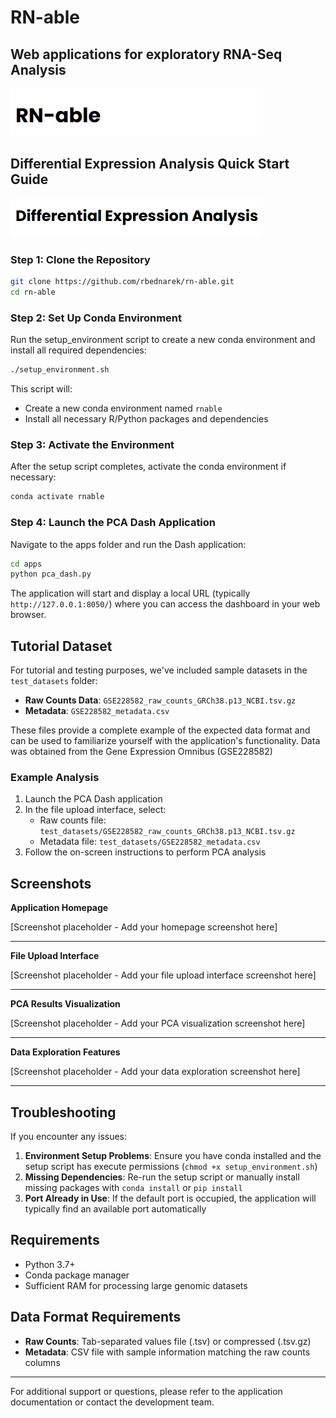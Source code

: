 # RN-able
## Web applications for exploratory RNA-Seq Analysis

![RN-able Application Suite](docs/images/rnable.png)

## Differential Expression Analysis Quick Start Guide
![DE application](docs/images/rnable_de_analysis.png)

### Step 1: Clone the Repository

```bash
git clone https://github.com/rbednarek/rn-able.git
cd rn-able
```

### Step 2: Set Up Conda Environment

Run the setup_environment script to create a new conda environment and install all required dependencies:

```bash
./setup_environment.sh
```

This script will:
- Create a new conda environment named `rnable`
- Install all necessary R/Python packages and dependencies

### Step 3: Activate the Environment

After the setup script completes, activate the conda environment if necessary:

```bash
conda activate rnable
```

### Step 4: Launch the PCA Dash Application

Navigate to the apps folder and run the Dash application:

```bash
cd apps
python pca_dash.py
```

The application will start and display a local URL (typically `http://127.0.0.1:8050/`) where you can access the dashboard in your web browser.

## Tutorial Dataset

For tutorial and testing purposes, we've included sample datasets in the `test_datasets` folder:

- **Raw Counts Data**: `GSE228582_raw_counts_GRCh38.p13_NCBI.tsv.gz`
- **Metadata**: `GSE228582_metadata.csv`

These files provide a complete example of the expected data format and can be used to familiarize yourself with the application's functionality. Data was obtained from the Gene Expression Omnibus (GSE228582)

### Example Analysis

1. Launch the PCA Dash application
2. In the file upload interface, select:
   - Raw counts file: `test_datasets/GSE228582_raw_counts_GRCh38.p13_NCBI.tsv.gz`
   - Metadata file: `test_datasets/GSE228582_metadata.csv`
3. Follow the on-screen instructions to perform PCA analysis

## Screenshots

<!-- Insert screenshot of application homepage here -->
**Application Homepage**

[Screenshot placeholder - Add your homepage screenshot here]

---

<!-- Insert screenshot of file upload interface here -->
**File Upload Interface**

[Screenshot placeholder - Add your file upload interface screenshot here]

---

<!-- Insert screenshot of PCA results visualization here -->
**PCA Results Visualization**

[Screenshot placeholder - Add your PCA visualization screenshot here]

---

<!-- Insert screenshot of data exploration features here -->
**Data Exploration Features**

[Screenshot placeholder - Add your data exploration screenshot here]

---

## Troubleshooting

If you encounter any issues:

1. **Environment Setup Problems**: Ensure you have conda installed and the setup script has execute permissions (`chmod +x setup_environment.sh`)
2. **Missing Dependencies**: Re-run the setup script or manually install missing packages with `conda install` or `pip install`
3. **Port Already in Use**: If the default port is occupied, the application will typically find an available port automatically

## Requirements

- Python 3.7+
- Conda package manager
- Sufficient RAM for processing large genomic datasets

## Data Format Requirements

- **Raw Counts**: Tab-separated values file (.tsv) or compressed (.tsv.gz)
- **Metadata**: CSV file with sample information matching the raw counts columns

---

For additional support or questions, please refer to the application documentation or contact the development team.